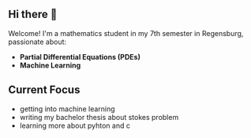 ## Hi there 👋

Welcome! I'm a mathematics student in my 7th semester in Regensburg, passionate about:
- **Partial Differential Equations (PDEs)**
- **Machine Learning**

## Current Focus
- getting into machine learning
- writing my bachelor thesis about stokes problem
- learning more about pyhton and c

